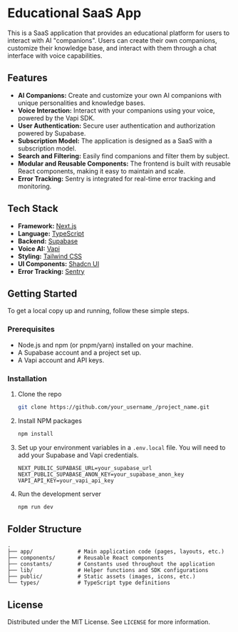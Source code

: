 # Educational SaaS App

This is a SaaS application that provides an educational platform for users to interact with AI "companions". Users can create their own companions, customize their knowledge base, and interact with them through a chat interface with voice capabilities.

## Features

*   **AI Companions:** Create and customize your own AI companions with unique personalities and knowledge bases.
*   **Voice Interaction:** Interact with your companions using your voice, powered by the Vapi SDK.
*   **User Authentication:** Secure user authentication and authorization powered by Supabase.
*   **Subscription Model:** The application is designed as a SaaS with a subscription model.
*   **Search and Filtering:** Easily find companions and filter them by subject.
*   **Modular and Reusable Components:** The frontend is built with reusable React components, making it easy to maintain and scale.
*   **Error Tracking:** Sentry is integrated for real-time error tracking and monitoring.

## Tech Stack

*   **Framework:** [Next.js](https://nextjs.org/)
*   **Language:** [TypeScript](https://www.typescriptlang.org/)
*   **Backend:** [Supabase](https://supabase.io/)
*   **Voice AI:** [Vapi](https://vapi.ai/)
*   **Styling:** [Tailwind CSS](https://tailwindcss.com/)
*   **UI Components:** [Shadcn UI](https://ui.shadcn.com/)
*   **Error Tracking:** [Sentry](https://sentry.io/)

## Getting Started

To get a local copy up and running, follow these simple steps.

### Prerequisites

*   Node.js and npm (or pnpm/yarn) installed on your machine.
*   A Supabase account and a project set up.
*   A Vapi account and API keys.

### Installation

1.  Clone the repo
    ```sh
    git clone https://github.com/your_username_/project_name.git
    ```
2.  Install NPM packages
    ```sh
    npm install
    ```
3.  Set up your environment variables in a `.env.local` file. You will need to add your Supabase and Vapi credentials.
    ```
    NEXT_PUBLIC_SUPABASE_URL=your_supabase_url
    NEXT_PUBLIC_SUPABASE_ANON_KEY=your_supabase_anon_key
    VAPI_API_KEY=your_vapi_api_key
    ```
4.  Run the development server
    ```sh
    npm run dev
    ```

## Folder Structure

```
.
├── app/              # Main application code (pages, layouts, etc.)
├── components/       # Reusable React components
├── constants/        # Constants used throughout the application
├── lib/              # Helper functions and SDK configurations
├── public/           # Static assets (images, icons, etc.)
└── types/            # TypeScript type definitions
```

## License

Distributed under the MIT License. See `LICENSE` for more information.
